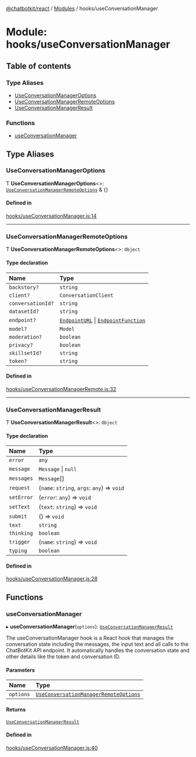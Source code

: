 [@chatbotkit/react](../README.md) / [Modules](../modules.md) / hooks/useConversationManager

# Module: hooks/useConversationManager

## Table of contents

### Type Aliases

- [UseConversationManagerOptions](hooks_useConversationManager.md#useconversationmanageroptions)
- [UseConversationManagerRemoteOptions](hooks_useConversationManager.md#useconversationmanagerremoteoptions)
- [UseConversationManagerResult](hooks_useConversationManager.md#useconversationmanagerresult)

### Functions

- [useConversationManager](hooks_useConversationManager.md#useconversationmanager)

## Type Aliases

### UseConversationManagerOptions

Ƭ **UseConversationManagerOptions**\<\>: [`UseConversationManagerRemoteOptions`](hooks_useConversationManager.md#useconversationmanagerremoteoptions) & {}

#### Defined in

[hooks/useConversationManager.js:14](https://github.com/chatbotkit/node-sdk/blob/main/packages/react/src/hooks/useConversationManager.js#L14)

___

### UseConversationManagerRemoteOptions

Ƭ **UseConversationManagerRemoteOptions**\<\>: `Object`

#### Type declaration

| Name | Type |
| :------ | :------ |
| `backstory?` | `string` |
| `client?` | `ConversationClient` |
| `conversationId?` | `string` |
| `datasetId?` | `string` |
| `endpoint?` | [`EndpointURL`](hooks_useConversationManagerRemote.md#endpointurl) \| [`EndpointFunction`](hooks_useConversationManagerRemote.md#endpointfunction) |
| `model?` | `Model` |
| `moderation?` | `boolean` |
| `privacy?` | `boolean` |
| `skillsetId?` | `string` |
| `token?` | `string` |

#### Defined in

[hooks/useConversationManagerRemote.js:32](https://github.com/chatbotkit/node-sdk/blob/main/packages/react/src/hooks/useConversationManagerRemote.js#L32)

___

### UseConversationManagerResult

Ƭ **UseConversationManagerResult**\<\>: `Object`

#### Type declaration

| Name | Type |
| :------ | :------ |
| `error` | `any` |
| `message` | `Message` \| ``null`` |
| `messages` | `Message`[] |
| `request` | (`name`: `string`, `args`: `any`) => `void` |
| `setError` | (`error`: `any`) => `void` |
| `setText` | (`text`: `string`) => `void` |
| `submit` | () => `void` |
| `text` | `string` |
| `thinking` | `boolean` |
| `trigger` | (`name`: `string`) => `void` |
| `typing` | `boolean` |

#### Defined in

[hooks/useConversationManager.js:28](https://github.com/chatbotkit/node-sdk/blob/main/packages/react/src/hooks/useConversationManager.js#L28)

## Functions

### useConversationManager

▸ **useConversationManager**(`options`): [`UseConversationManagerResult`](hooks_useConversationManager.md#useconversationmanagerresult)

The useConversationManager hook is a React hook that manages the conversation
state including the messages, the input text and all calls to the ChatBotKit
API endpoint. It automatically handles the conversation state and other
details like the token and conversation ID.

#### Parameters

| Name | Type |
| :------ | :------ |
| `options` | [`UseConversationManagerRemoteOptions`](hooks_useConversationManager.md#useconversationmanagerremoteoptions) |

#### Returns

[`UseConversationManagerResult`](hooks_useConversationManager.md#useconversationmanagerresult)

#### Defined in

[hooks/useConversationManager.js:40](https://github.com/chatbotkit/node-sdk/blob/main/packages/react/src/hooks/useConversationManager.js#L40)
